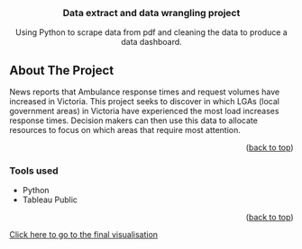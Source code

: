 <!-- Improved compatibility of back to top link: See: https://github.com/othneildrew/Best-README-Template/pull/73 -->
<a name="readme-top"></a>
<!--
*** Thanks for checking out the Best-README-Template. If you have a suggestion
*** that would make this better, please fork the repo and create a pull request
*** or simply open an issue with the tag "enhancement".
*** Don't forget to give the project a star!
*** Thanks again! Now go create something AMAZING! :D
-->



<!-- PROJECT SHIELDS -->
<!--
*** I'm using markdown "reference style" links for readability.
*** Reference links are enclosed in brackets [ ] instead of parentheses ( ).
*** See the bottom of this document for the declaration of the reference variables
*** for contributors-url, forks-url, etc. This is an optional, concise syntax you may use.
*** https://www.markdownguide.org/basic-syntax/#reference-style-links
-->
<br />
<h3 align="center">Data extract and data wrangling project</h3>

  <p align="center">
Using Python to scrape data from pdf and cleaning the data to produce a data dashboard.
  </p>
</div>



<!-- ABOUT THE PROJECT -->
## About The Project
News reports that Ambulance response times and request volumes have increased in Victoria. This project seeks to discover in which LGAs (local government areas) in  Victoria have experienced the most load increases response times. Decision makers can then use this data to allocate resources to focus on which areas that require most attention.   
<p align="right">(<a href="#readme-top">back to top</a>)</p>



### Tools used

* Python
* Tableau Public

<p align="right">(<a href="#readme-top">back to top</a>)</p>


<a href ="https://public.tableau.com/app/profile/fan.susantio/viz/VictoriaAmbulancePerformancebyLGA/VicAmbulance">Click here to go to the final visualisation</a>
